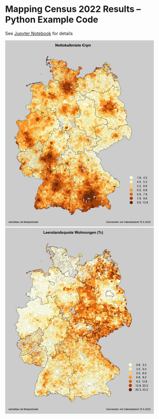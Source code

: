 # Mapping Census 2022 Results – Python Example Code
See [Jupyter Notebook](https://github.com/wahlatlas/zensus2022/blob/main/beispielcode_karte.ipynb) for details  
  
<img src="https://github.com/wahlatlas/zensus2022/raw/main/meine_Karte_Zensus2022_qmmiete.jpg" width="480px"> <img src="https://github.com/wahlatlas/zensus2022/raw/main/meine_Karte_Zensus2022_LEQ.jpg" width="480px">
